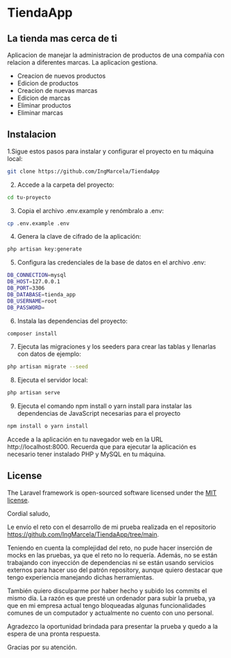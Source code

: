 # TiendaApp

## La tienda mas cerca de ti

Aplicacion de manejar la administracion de productos de una compañia con relacion a diferentes marcas.
La aplicacion gestiona.
- Creacion de nuevos productos
- Edicion de productos
- Creacion de nuevas marcas 
- Edicion de marcas
- Eliminar productos 
- Eliminar marcas


## Instalacion
1.Sigue estos pasos para instalar y configurar el proyecto en tu máquina local:

```sh
git clone https://github.com/IngMarcela/TiendaApp
```

2. Accede a la carpeta del proyecto:

```sh
cd tu-proyecto
```

3. Copia el archivo .env.example y renómbralo a .env:

```sh
cp .env.example .env
```

4. Genera la clave de cifrado de la aplicación:

```sh
php artisan key:generate
```

5. Configura las credenciales de la base de datos en el archivo .env:

```sh
DB_CONNECTION=mysql
DB_HOST=127.0.0.1
DB_PORT=3306
DB_DATABASE=tienda_app
DB_USERNAME=root
DB_PASSWORD=
```

6. Instala las dependencias del proyecto:

```sh
composer install
```

7. Ejecuta las migraciones y los seeders para crear las tablas y llenarlas con datos de ejemplo:

```sh
php artisan migrate --seed
```

8. Ejecuta el servidor local:

```sh
php artisan serve
```

9. Ejecuta el comando npm install o yarn install para instalar las dependencias de JavaScript necesarias para el proyecto

```sh
npm install o yarn install
```

Accede a la aplicación en tu navegador web en la URL http://localhost:8000.
Recuerda que para ejecutar la aplicación es necesario tener instalado PHP y MySQL en tu máquina.

## License

The Laravel framework is open-sourced software licensed under the [MIT license](https://opensource.org/licenses/MIT).


Cordial saludo,

Le envío el reto con el desarrollo de mi prueba realizada en el repositorio https://github.com/IngMarcela/TiendaApp/tree/main.

Teniendo en cuenta la complejidad del reto, no pude hacer inserción de mocks en las pruebas, ya que el reto no lo requería. Además, no se están trabajando con inyección de dependencias ni se están usando servicios externos para hacer uso del patrón repository, aunque quiero destacar que tengo experiencia manejando dichas herramientas.

También quiero disculparme por haber hecho y subido los commits el mismo día. La razón es que presté un ordenador para subir la prueba, ya que en mi empresa actual tengo bloqueadas algunas funcionalidades comunes de un computador y actualmente no cuento con uno personal.

Agradezco la oportunidad brindada para presentar la prueba y quedo a la espera de una pronta respuesta.

Gracias por su atención.
